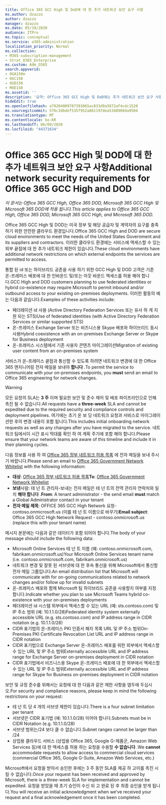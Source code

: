 ```yaml
---
title: Office 365 GCC High 및 DoD에 대 한 추가 네트워크 보안 요구 사항
ms.author: dzazzo
author: dzazzo
manager: dzazzo
ms.date: 05/19/2020
audience: ITPro
ms.topic: conceptual
ms.service: o365-administration
localization_priority: Normal
ms.collection:
- M365-subscription-management
- Strat_O365_Enterprise
ms.custom: Adm_O365
search.appverid:
- OGA150m
- OGC150
- OGD150
- MOE150
ms.assetid: ''
description: '요약: Office 365 GCC High 및 DoD에는 추가 네트워크 보안 요구 사항이 있습니다.'
hideEdit: true
ms.openlocfilehash: a79204809787391065ac833d9a3872af4cdc1528
ms.sourcegitcommit: 576c3dbdef535f952a861197dea5348908da9504
ms.translationtype: MT
ms.contentlocale: ko-KR
ms.lasthandoff: 06/09/2020
ms.locfileid: "44371634"
---
```

# <a name="additional-network-security-requirements-for-office-365-gcc-high-and-dod"></a><span data-ttu-id="6f6cd-103">Office 365 GCC High 및 DOD에 대 한 추가 네트워크 보안 요구 사항</span><span class="sxs-lookup"><span data-stu-id="6f6cd-103">Additional network security requirements for Office 365 GCC High and DOD</span></span>

<span data-ttu-id="6f6cd-104">*이 문서는 Office 365 GCC High, Office 365 DOD, Microsoft 365 GCC High 및 Microsoft 365 DOD에 적용 됩니다.*</span><span class="sxs-lookup"><span data-stu-id="6f6cd-104">*This article applies to Office 365 GCC High, Office 365 DOD, Microsoft 365 GCC High, and Microsoft 365 DOD.*</span></span>

<span data-ttu-id="6f6cd-105">Office 365 GCC High 및 DOD는 미국 정부 및 해당 공급자 및 계약자의 요구를 충족 하기 위한 안전한 클라우드 환경입니다.</span><span class="sxs-lookup"><span data-stu-id="6f6cd-105">Office 365 GCC High and DOD are secure cloud environments to meet the needs of the United States Government and its suppliers and contractors.</span></span>  <span data-ttu-id="6f6cd-106">이러한 클라우드 환경에는 서비스에 액세스할 수 있는 외부 끝점에 대 한 추가 네트워크 제한이 있습니다.</span><span class="sxs-lookup"><span data-stu-id="6f6cd-106">These cloud environments have additional network restrictions on which external endpoints the services are permitted to access.</span></span>

<span data-ttu-id="6f6cd-107">통합 된 id 또는 하이브리드 공존을 사용 하기 위한 GCC High 및 DOD 고객은 기존 온-프레미스 배포에 대 한 인바운드 및/또는 아웃 바운드 액세스를 허용 해야 합니다.</span><span class="sxs-lookup"><span data-stu-id="6f6cd-107">GCC High and DOD customers planning to use federated identities or hybrid co-existence may require Microsoft to permit inbound and/or outbound access to your existing on-premises deployments.</span></span>  <span data-ttu-id="6f6cd-108">이러한 활동의 예는 다음과 같습니다.</span><span class="sxs-lookup"><span data-stu-id="6f6cd-108">Examples of these activities include:</span></span>

* <span data-ttu-id="6f6cd-109">페더레이션 id 사용 (Active Directory Federation Services 또는 유사 하 게 지원 되는 STS)</span><span class="sxs-lookup"><span data-stu-id="6f6cd-109">Use of federated identities (with Active Directory Federation Services or similar supported STS)</span></span>
* <span data-ttu-id="6f6cd-110">온-프레미스 Exchange Server 또는 비즈니스용 Skype 배포와 하이브리드 동시 사용</span><span class="sxs-lookup"><span data-stu-id="6f6cd-110">Hybrid coexistence with an on-premises Exchange Server or Skype for Business deployment</span></span>
* <span data-ttu-id="6f6cd-111">온-프레미스 시스템에서 기존 사용자 콘텐츠 마이그레이션</span><span class="sxs-lookup"><span data-stu-id="6f6cd-111">Migration of existing user content from an on-premises system</span></span>

<span data-ttu-id="6f6cd-112">서비스가 온-프레미스 끝점과 통신할 수 있도록 하려면 네트워크 변경에 대 한 Office 365 엔지니어링 전자 메일을 보내야 **합니다** .</span><span class="sxs-lookup"><span data-stu-id="6f6cd-112">To permit the service to communicate with your on-premises endpoints, you **must** send an email to Office 365 engineering for network changes.</span></span>

> [!WARNING]
> <span data-ttu-id="6f6cd-113">모든 요청의 SLA는 **3 주** 이며 필요한 보안 및 준수 제어 및 배포 파이프라인으로 인해 촉진 될 수 없습니다.</span><span class="sxs-lookup"><span data-stu-id="6f6cd-113">All requests have a **three-week** SLA and cannot be expedited due to the required security and compliance controls and deployment pipelines.</span></span>  <span data-ttu-id="6f6cd-114">여기에는 초기 온 보 딩 네트워크 요청과 서비스로 마이그레이션한 후의 변경 내용이 포함 됩니다.</span><span class="sxs-lookup"><span data-stu-id="6f6cd-114">This includes initial onboarding network requests as well as any changes after you have migrated to the service.</span></span>  <span data-ttu-id="6f6cd-115">네트워크 팀에서이 시간 표시 막대를 확인 하 여 계획 주기에 포함 해야 합니다.</span><span class="sxs-lookup"><span data-stu-id="6f6cd-115">Please ensure that your network teams are aware of this timeline and include it in their planning cycles.</span></span>

<span data-ttu-id="6f6cd-116">다음 정보를 사용 하 여 [Office 365 정부 네트워크 허용 목록](mailto:o365gwlt@microsoft.com) 에 전자 메일을 보내 주시기 바랍니다.</span><span class="sxs-lookup"><span data-stu-id="6f6cd-116">Please send an email to [Office 365 Government Network Whitelist](mailto:o365gwlt@microsoft.com) with the following information:</span></span>

* <span data-ttu-id="6f6cd-117">**대상**: [Office 365 정부 네트워크 허용 목록](mailto:o365gwlt@microsoft.com)</span><span class="sxs-lookup"><span data-stu-id="6f6cd-117">**To**: [Office 365 Government Network Whitelist](mailto:o365gwlt@microsoft.com)</span></span>
* <span data-ttu-id="6f6cd-118">**보낸**사람: 테 넌 트 관리자-보내는 전자 메일은 테 넌 트의 전역 관리자 연락처와 일치 **해야 합니다** .</span><span class="sxs-lookup"><span data-stu-id="6f6cd-118">**From**: A tenant administrator - the send email **must** match a Global Administrator contact in your tenant</span></span>
* <span data-ttu-id="6f6cd-119">**전자 메일 제목**: OFFICE 365 GCC High Network 요청-contoso.onmicrosoft.us (이를 테 넌 트 이름으로 바꾸기)</span><span class="sxs-lookup"><span data-stu-id="6f6cd-119">**Email subject**: Office 365 GCC High Network Request - contoso.onmicrosoft.us (replace this with your tenant name)</span></span>

<span data-ttu-id="6f6cd-120">메시지 본문에는 다음과 같은 데이터가 포함 되어야 합니다.</span><span class="sxs-lookup"><span data-stu-id="6f6cd-120">The body of your message should include the following data:</span></span>

* <span data-ttu-id="6f6cd-121">Microsoft Online Services 테 넌 트 이름 (예: contoso.onmicrosoft.com, fabrikam.onmicrosoft.us)</span><span class="sxs-lookup"><span data-stu-id="6f6cd-121">Your Microsoft Online Services tenant name (i.e. contoso.onmicrosoft.com, fabrikam.onmicrosoft.us)</span></span>
* <span data-ttu-id="6f6cd-122">네트워크 변경 및 잘못 된 서브넷에 대 한 후속 통신을 위해 Microsoft에서 통신할 전자 메일 그룹입니다.</span><span class="sxs-lookup"><span data-stu-id="6f6cd-122">An email distribution list that Microsoft will communicate with for on-going communications related to network changes and/or follow up for invalid subnets</span></span>
* <span data-ttu-id="6f6cd-123">온-프레미스 배포와 함께 Microsoft 팀 하이브리드 공존을 사용할지 여부를 지정 합니다.</span><span class="sxs-lookup"><span data-stu-id="6f6cd-123">Indicate whether you plan to use Microsoft Teams hybrid co-existence with your on-premises deployments</span></span>
* <span data-ttu-id="6f6cd-124">페더레이션 id 시스템 외부에서 액세스할 수 있는 URL (예: sts.contoso.com) 및 IP 주소 범위 (예: 10.1.1.0/28)</span><span class="sxs-lookup"><span data-stu-id="6f6cd-124">Federated identity system externally accessible URL (e.g. sts.contoso.com) and IP address range in CIDR notation (e.g. 10.1.1.0/28)</span></span>
* <span data-ttu-id="6f6cd-125">CIDR 표기법의 온-프레미스 PKI 인증서 해지 목록 URL 및 IP 주소 범위</span><span class="sxs-lookup"><span data-stu-id="6f6cd-125">On-Premises PKI Certificate Revocation List URL and IP address range in CIDR notation</span></span>
* <span data-ttu-id="6f6cd-126">CIDR 표기법으로 Exchange Server 온-프레미스 배포를 위한 외부에서 액세스할 수 있는 URL 및 IP 주소 범위</span><span class="sxs-lookup"><span data-stu-id="6f6cd-126">Externally accessible URL and IP address range for Exchange Server on-premises deployment in CIDR notation</span></span>
* <span data-ttu-id="6f6cd-127">CIDR 표기법에서 비즈니스용 Skype 온-프레미스 배포에 대 한 외부에서 액세스할 수 있는 URL 및 IP 주소 범위</span><span class="sxs-lookup"><span data-stu-id="6f6cd-127">Externally accessible URL and IP address range for Skype for Business on-premises deployment in CIDR notation</span></span>

<span data-ttu-id="6f6cd-128">보안 및 규정 준수를 위해서는 요청에 대 한 다음과 같은 제한 사항을 염두에 두십시오.</span><span class="sxs-lookup"><span data-stu-id="6f6cd-128">For security and compliance reasons, please keep in mind the following restrictions on your request:</span></span>

* <span data-ttu-id="6f6cd-129">테 넌 트 당 4 개의 서브넷 제한이 있습니다.</span><span class="sxs-lookup"><span data-stu-id="6f6cd-129">There is a four subnet limitation per tenant</span></span>
* <span data-ttu-id="6f6cd-130">서브넷은 CIDR 표기법 (예: 10.1.1.0/28) 이어야 합니다.</span><span class="sxs-lookup"><span data-stu-id="6f6cd-130">Subnets must be in CIDR Notation (e.g. 10.1.1.0/28)</span></span>
* <span data-ttu-id="6f6cd-131">서브넷 범위는/24 보다 클 수 없습니다.</span><span class="sxs-lookup"><span data-stu-id="6f6cd-131">Subnet ranges cannot be larger than /24</span></span>
* <span data-ttu-id="6f6cd-132">상업용 클라우드 서비스 (상업용 Office 365, Google G-제품군, Amazon Web Services 등)에 대 한 액세스를 허용 하는 요청을 수용할 **수 없습니다** .</span><span class="sxs-lookup"><span data-stu-id="6f6cd-132">We **cannot** accommodate requests to allow access to commercial cloud services (commercial Office 365, Google G-Suite, Amazon Web Services, etc.)</span></span>

<span data-ttu-id="6f6cd-133">Microsoft에서 요청을 받아서 승인한 후에는 3 주 동안 SLA를 제공 하 고이를 촉진 시킬 수 없습니다.</span><span class="sxs-lookup"><span data-stu-id="6f6cd-133">Once your request has been received and approved by Microsoft, there is a three-week SLA for implementation and cannot be expedited.</span></span>  <span data-ttu-id="6f6cd-134">요청을 받았을 때 초기 승인이 수신 되 고 완료 된 후 최종 승인을 받게 됩니다.</span><span class="sxs-lookup"><span data-stu-id="6f6cd-134">You will receive an initial acknowledgment when we’ve received your request and a final acknowledgement once it has been completed.</span></span>
